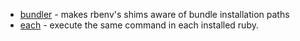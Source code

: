 * [bundler](https://github.com/carsomyr/rbenv-bundler) - makes rbenv's shims aware of bundle installation paths
* [each](https://github.com/chriseppstein/rbenv-each) - execute the same command in each installed ruby.